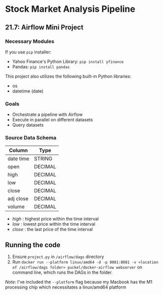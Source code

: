 # Stock Market Analysis Pipeline
## 21.7: Airflow Mini Project 

### Necessary Modules 

If you use `pip` installer:
* Yahoo Finance's Python Library: `pip install yfinance`
* Pandas: `pip install pandas`

This project also utilizes the following built-in Python libraries:
* os
* datetime (date)


### Goals
* Orchestrate a pipeline with Airflow
* Execute in parallel on different datasets
* Query datasets

### Source Data Schema

|Column    | Type   |
|----------|--------|
|date time |STRING  |
|open      |DECIMAL |
|high      |DECIMAL | 
|low       |DECIMAL | 
|close     |DECIMAL |  
|adj close |DECIMAL |
|volume    |DECIMAL |

* *high* : highest price within the time interval
* *low* : lowest price within the time interval
* *close* : the last price of the time interval

## Running the code
1. Ensure `project.py` in `/airflow/dags` directory
2. Run `docker run --platform linux/amd64 -d -p 8081:8081 -v <location of /airflow/dags folder> puckel/docker-airflow webserver` on command line, which runs the DAGs in the folder. 

*Note*: I've included the `--platform` flag because my Macbook has the M1 processing chip which necessitates a linux/amd64 platform
